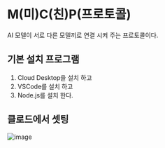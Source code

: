 # M(미)C(친)P(프로토콜)
AI 모델이 서로 다른 모델끼로 연결 시켜 주는 프로토콜이다. 
## 기본 설치 프로그램 
1. Cloud Desktop을 설치 하고
2. VSCode를 설치 하고
3. Node.js를 설치 한다.
## 클로드에서 셋팅 
![image](https://github.com/user-attachments/assets/96eb9b72-49e3-44dd-90cb-fdc05bc262dc)



